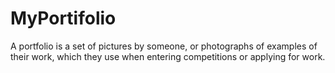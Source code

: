 # MyPortifolio
A portfolio is a set of pictures by someone, or photographs of examples of their work, which they use when entering competitions or applying for work.
